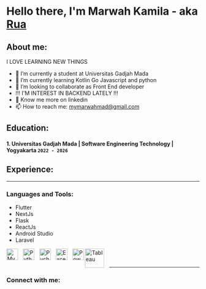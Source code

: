 # Hello there, I'm Marwah Kamila  - aka [Rua](https://github.com/Marwahkamilaahmad/)
## About me:
I LOVE LEARNING NEW THINGS
- 🔭 I’m currently a student at Universitas Gadjah Mada
- 🌱 I’m currently learning Kotlin Go Javascript and python
- 👯 I’m looking to collaborate as Front End developer
- !!! I'M INTEREST IN BACKEND LATELY !!!
- 💬 Know me more on linkedin
- 📫 How to reach me: mymarwahmad@gmail.com

## Education:

#### 1. Universitas Gadjah Mada | Software Engineering Technology | Yogyakarta `2022 - 2026`


## Experience:

---

### Languages and Tools:

- Flutter
- NextJs
- Flask
- ReactJs
- Android Studio
- Laravel

<img align="left" alt="MySQL" width="30px" src="https://cdn.jsdelivr.net/gh/devicons/devicon/icons/mysql/mysql-original.svg" style="padding-right:10px;" />
<img align="left" alt="Python" width="30px" src="https://upload.wikimedia.org/wikipedia/commons/thumb/c/c3/Python-logo-notext.svg/110px-Python-logo-notext.svg.png?20100317150552" style="padding-right:10px;" />
<img align="left" alt="Pycharm" width="30px" src="https://upload.wikimedia.org/wikipedia/commons/thumb/1/1d/PyCharm_Icon.svg/220px-PyCharm_Icon.svg.png" style="padding-right:10px;" />
<img align="left" alt="Excel" width="30px" src="https://is2-ssl.mzstatic.com/image/thumb/Purple126/v4/a8/fd/5a/a8fd5a84-c6f1-355f-3b9f-6e86598efaa3/XCEL.png/1200x630bb.png" style="padding-right:10px;" />
<img align="left" alt="Power BI" width="30px" src="https://powerbi.microsoft.com/pictures/application-logos/svg/powerbi.svg" style="padding-right:0px;" />
<img align="left" alt="Tableau" width="50px" src="https://logos-world.net/wp-content/uploads/2021/10/Tableau-Symbol.png" style="padding-right:10px;" />

<br />
<br />

---
### Connect with me:

